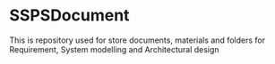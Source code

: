 # SSPSDocument
This is repository used for store documents, materials and folders for Requirement, System modelling and Architectural design
